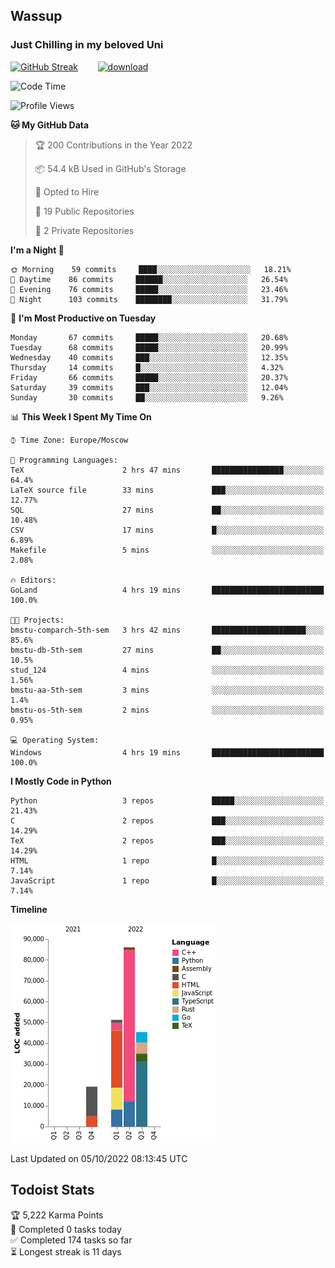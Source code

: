 ## Wassup 
### Just Chilling in my beloved Uni 

<!--
-->

[![GitHub Streak](http://github-readme-streak-stats.herokuapp.com?user=archeoss&theme=shades-of-purple&hide_border=true&date_format=j%20M%5B%20Y%5D)](https://git.io/streak-stats)&nbsp;&nbsp;&nbsp;&nbsp;&nbsp;&nbsp;&nbsp;&nbsp;[![download](https://user-images.githubusercontent.com/68448737/147796309-d8b65b1d-4dde-40d9-b03a-2b42aaa6cd43.jpeg)
](http://bmstu.ru/)

<!--START_SECTION:waka-->
![Code Time](http://img.shields.io/badge/Code%20Time-600%20hrs%2011%20mins-blue)

![Profile Views](http://img.shields.io/badge/Profile%20Views-0-blue)

**🐱 My GitHub Data** 

> 🏆 200 Contributions in the Year 2022
 > 
> 📦 54.4 kB Used in GitHub's Storage 
 > 
> 💼 Opted to Hire
 > 
> 📜 19 Public Repositories 
 > 
> 🔑 2 Private Repositories  
 > 
**I'm a Night 🦉** 

```text
🌞 Morning    59 commits     ████░░░░░░░░░░░░░░░░░░░░░   18.21% 
🌆 Daytime    86 commits     ██████░░░░░░░░░░░░░░░░░░░   26.54% 
🌃 Evening    76 commits     █████░░░░░░░░░░░░░░░░░░░░   23.46% 
🌙 Night      103 commits    ████████░░░░░░░░░░░░░░░░░   31.79%

```
📅 **I'm Most Productive on Tuesday** 

```text
Monday       67 commits     █████░░░░░░░░░░░░░░░░░░░░   20.68% 
Tuesday      68 commits     █████░░░░░░░░░░░░░░░░░░░░   20.99% 
Wednesday    40 commits     ███░░░░░░░░░░░░░░░░░░░░░░   12.35% 
Thursday     14 commits     █░░░░░░░░░░░░░░░░░░░░░░░░   4.32% 
Friday       66 commits     █████░░░░░░░░░░░░░░░░░░░░   20.37% 
Saturday     39 commits     ███░░░░░░░░░░░░░░░░░░░░░░   12.04% 
Sunday       30 commits     ██░░░░░░░░░░░░░░░░░░░░░░░   9.26%

```


📊 **This Week I Spent My Time On** 

```text
⌚︎ Time Zone: Europe/Moscow

💬 Programming Languages: 
TeX                      2 hrs 47 mins       ████████████████░░░░░░░░░   64.4% 
LaTeX source file        33 mins             ███░░░░░░░░░░░░░░░░░░░░░░   12.77% 
SQL                      27 mins             ██░░░░░░░░░░░░░░░░░░░░░░░   10.48% 
CSV                      17 mins             █░░░░░░░░░░░░░░░░░░░░░░░░   6.89% 
Makefile                 5 mins              ░░░░░░░░░░░░░░░░░░░░░░░░░   2.08%

🔥 Editors: 
GoLand                   4 hrs 19 mins       █████████████████████████   100.0%

🐱‍💻 Projects: 
bmstu-comparch-5th-sem   3 hrs 42 mins       █████████████████████░░░░   85.6% 
bmstu-db-5th-sem         27 mins             ██░░░░░░░░░░░░░░░░░░░░░░░   10.5% 
stud_124                 4 mins              ░░░░░░░░░░░░░░░░░░░░░░░░░   1.56% 
bmstu-aa-5th-sem         3 mins              ░░░░░░░░░░░░░░░░░░░░░░░░░   1.4% 
bmstu-os-5th-sem         2 mins              ░░░░░░░░░░░░░░░░░░░░░░░░░   0.95%

💻 Operating System: 
Windows                  4 hrs 19 mins       █████████████████████████   100.0%

```

**I Mostly Code in Python** 

```text
Python                   3 repos             █████░░░░░░░░░░░░░░░░░░░░   21.43% 
C                        2 repos             ███░░░░░░░░░░░░░░░░░░░░░░   14.29% 
TeX                      2 repos             ███░░░░░░░░░░░░░░░░░░░░░░   14.29% 
HTML                     1 repo              █░░░░░░░░░░░░░░░░░░░░░░░░   7.14% 
JavaScript               1 repo              █░░░░░░░░░░░░░░░░░░░░░░░░   7.14%

```


**Timeline**

![Chart not found](https://raw.githubusercontent.com/archeoss/archeoss/master/charts/bar_graph.png) 


 Last Updated on 05/10/2022 08:13:45 UTC
<!--END_SECTION:waka-->

## Todoist Stats

<!-- TODO-IST:START -->
🏆  5,222 Karma Points           
🌸  Completed 0 tasks today           
✅  Completed 174 tasks so far           
⏳  Longest streak is 11 days
<!-- TODO-IST:END -->
